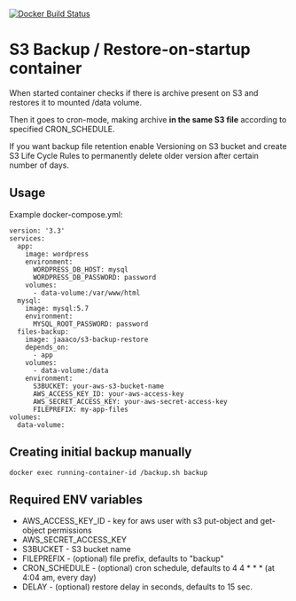 [![Docker Build Status](https://img.shields.io/docker/build/jaaaco/s3-backup-restore.svg)](https://hub.docker.com/r/jaaaco/s3-backup-restore/)

# S3 Backup / Restore-on-startup container

When started container checks if there is archive present on S3 and restores it to mounted /data volume.

Then it goes to cron-mode, making archive **in the same S3 file** according to specified CRON_SCHEDULE.

If you want backup file retention enable Versioning on S3 bucket and create S3 Life Cycle Rules to permanently 
delete older version after certain number of days.

## Usage

Example docker-compose.yml:

```
version: '3.3'
services:
  app:
    image: wordpress
    environment:
      WORDPRESS_DB_HOST: mysql
      WORDPRESS_DB_PASSWORD: password
    volumes:
      - data-volume:/var/www/html
  mysql:
    image: mysql:5.7
    environment:
      MYSQL_ROOT_PASSWORD: password
  files-backup:
    image: jaaaco/s3-backup-restore
    depends_on:
      - app
    volumes:
      - data-volume:/data
    environment:
      S3BUCKET: your-aws-s3-bucket-name
      AWS_ACCESS_KEY_ID: your-aws-access-key
      AWS_SECRET_ACCESS_KEY: your-aws-secret-access-key
      FILEPREFIX: my-app-files
volumes:
  data-volume:
```

## Creating initial backup manually

```
docker exec running-container-id /backup.sh backup
```

## Required ENV variables

* AWS_ACCESS_KEY_ID - key for aws user with s3 put-object and get-object permissions
* AWS_SECRET_ACCESS_KEY
* S3BUCKET - S3 bucket name
* FILEPREFIX - (optional) file prefix, defaults to "backup"
* CRON_SCHEDULE - (optional) cron schedule, defaults to 4 4 * * * (at 4:04 am, every day)
* DELAY - (optional) restore delay in seconds, defaults to 15 sec.
